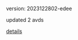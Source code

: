 version: 2023122802-edee

updated 2 avds

[details](https://github.com/0x74f917491bfa7ebfa379/ali_avd_db/blob/master/change_log/2023/12/28/02/edee.txt)